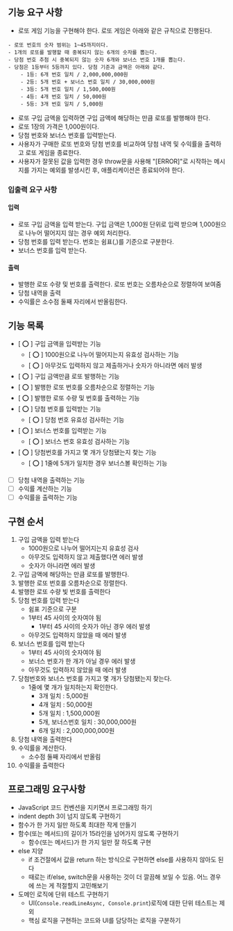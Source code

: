 ## 기능 요구 사항

- 로또 게임 기능을 구현해야 한다. 로또 게임은 아래와 같은 규칙으로 진행된다.

```plainText
- 로또 번호의 숫자 범위는 1~45까지이다.
- 1개의 로또를 발행할 때 중복되지 않는 6개의 숫자를 뽑는다.
- 당첨 번호 추첨 시 중복되지 않는 숫자 6개와 보너스 번호 1개를 뽑는다.
- 당첨은 1등부터 5등까지 있다. 당첨 기준과 금액은 아래와 같다.
    - 1등: 6개 번호 일치 / 2,000,000,000원
    - 2등: 5개 번호 + 보너스 번호 일치 / 30,000,000원
    - 3등: 5개 번호 일치 / 1,500,000원
    - 4등: 4개 번호 일치 / 50,000원
    - 5등: 3개 번호 일치 / 5,000원
```

- 로또 구입 금액을 입력하면 구입 금액에 해당하는 만큼 로또를 발행해야 한다.
- 로또 1장의 가격은 1,000원이다.
- 당첨 번호와 보너스 번호를 입력받는다.
- 사용자가 구매한 로또 번호와 당첨 번호를 비교하여 당첨 내역 및 수익률을 출력하고 로또 게임을 종료한다.
- 사용자가 잘못된 값을 입력한 경우 throw문을 사용해 "[ERROR]"로 시작하는 메시지를 가지는 예외를 발생시킨 후, 애플리케이션은 종료되어야 한다.

### 입출력 요구 사항

#### 입력

- 로또 구입 금액을 입력 받는다. 구입 금액은 1,000원 단위로 입력 받으며 1,000원으로 나누어 떨어지지 않는 경우 예외 처리한다.
- 당첨 번호를 입력 받는다. 번호는 쉼표(,)를 기준으로 구분한다.
- 보너스 번호를 입력 받는다.

#### 출력

- 발행한 로또 수량 및 번호를 출력한다. 로또 번호는 오름차순으로 정렬하여 보여줌
- 당첨 내역을 출력
- 수익률은 소수점 둘째 자리에서 반올림한다.

## 기능 목록

- [ ⭕️ ] 구입 금액을 입력받는 기능
  - [ ⭕️ ] 1000원으로 나누어 떨어지는지 유효성 검사하는 기능
  - [ ⭕️ ] 아무것도 입력하지 않고 제출하거나 숫자가 아니라면 에러 발생
- [ ⭕️ ] 구입 금액만큼 로또 발행하는 기능
- [ ⭕️ ] 발행한 로또 번호를 오름차순으로 정렬하는 기능
- [ ⭕️ ] 발행한 로또 수량 및 번호를 출력하는 기능
- [ ⭕️ ] 당첨 번호를 입력받는 기능
  - [ ⭕️ ] 당첨 번호 유효성 검사하는 기능
- [ ⭕️ ] 보너스 번호를 입력받는 기능
  - [ ⭕️ ] 보너스 번호 유효성 검사하는 기능
- [ ⭕️ ] 당첨번호를 가지고 몇 개가 당첨됐는지 찾는 기능
  - [ ⭕️ ] 1줄에 5개가 일치한 경우 보너스볼 확인하는 기능
- [ ] 당첨 내역을 출력하는 기능
- [ ] 수익률 계산하는 기능
- [ ] 수익률을 출력하는 기능

## 구현 순서

1. 구입 금액을 입력 받는다
   - 1000원으로 나누어 떨어지는지 유효성 검사
   - 아무것도 입력하지 않고 제출했다면 에러 발생
   - 숫자가 아니라면 에러 발생
2. 구입 금액에 해당하는 만큼 로또를 발행한다.
3. 발행한 로또 번호를 오름차순으로 정렬한다.
4. 발행한 로또 수량 빛 번호를 출력한다
5. 당첨 번호를 입력 받는다
   - 쉼표 기준으로 구분
   - 1부터 45 사이의 숫자여야 됨
     - 1부터 45 사이의 숫자가 아닌 경우 에러 발생
   - 아무것도 입력하지 않았을 때 에러 발생
6. 보너스 번호를 입력 받는다
   - 1부터 45 사이의 숫자여야 됨
   - 보너스 번호가 한 개가 아닐 경우 에러 발생
   - 아무것도 입력하지 않았을 때 에러 발생
7. 당첨번호와 보너스 번호를 가지고 몇 개가 당첨됐는지 찾는다.
   - 1줄에 몇 개가 일치하는지 확인한다.
     - 3개 일치 : 5,000원
     - 4개 일치 : 50,000원
     - 5개 일치 : 1,500,000원
     - 5개, 보너스번호 일치 : 30,000,000원
     - 6개 일치 : 2,000,000,000원
8. 당첨 내역을 출력한다
9. 수익률을 계산한다.
   - 소수점 둘째 자리에서 반올림
10. 수익률을 출력한다

## 프로그래밍 요구사항

- JavaScript 코드 컨벤션을 지키면서 프로그래밍 하기
- indent depth 3이 넘지 않도록 구현하기
- 함수가 한 가지 일만 하도록 최대한 작게 만들기
- 함수(또는 메서드)의 길이가 15라인을 넘어가지 않도록 구현하기
  - 함수(또는 메서드)가 한 가지 일만 잘 하도록 구현
- else 지양
  - if 조건절에서 값을 return 하는 방식으로 구현하면 else를 사용하지 않아도 된다
  - 때로는 if/else, switch문을 사용하는 것이 더 깔끔해 보일 수 있음. 어느 경우에 쓰는 게 적절할지 고민해보기
- 도메인 로직에 단위 테스트 구현하기
  - UI(`Console.readLineAsync, Console.print`)로직에 대한 단위 테스트는 제외
  - 핵심 로직을 구현하는 코드와 UI를 담당하는 로직을 구분하기
